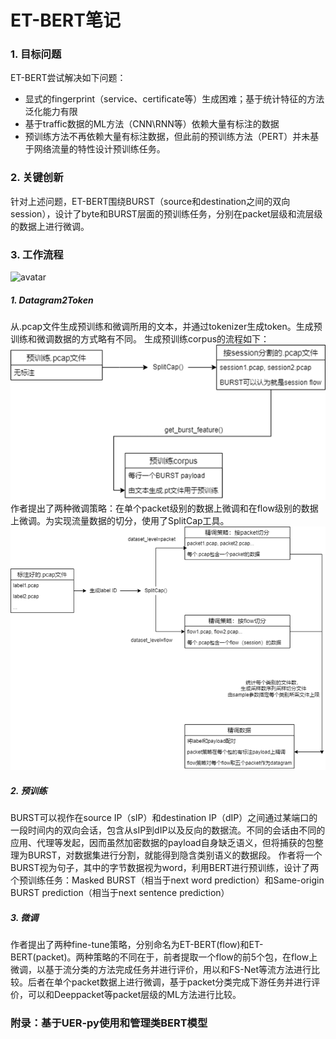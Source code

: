 # ET-BERT笔记
### 1. 目标问题
ET-BERT尝试解决如下问题：
- 显式的fingerprint（service、certificate等）生成困难；基于统计特征的方法泛化能力有限
- 基于traffic数据的ML方法（CNN\RNN等）依赖大量有标注的数据
- 预训练方法不再依赖大量有标注数据，但此前的预训练方法（PERT）并未基于网络流量的特性设计预训练任务。

### 2. 关键创新
针对上述问题，ET-BERT围绕BURST（source和destination之间的双向session），设计了byte和BURST层面的预训练任务，分别在packet层级和流层级的数据上进行微调。

### 3. 工作流程
![avatar](images/etbert.png)
##### 1. Datagram2Token
从.pcap文件生成预训练和微调所用的文本，并通过tokenizer生成token。生成预训练和微调数据的方式略有不同。
生成预训练corpus的流程如下：
![avatar](images/pretrain_process.png)
作者提出了两种微调策略：在单个packet级别的数据上微调和在flow级别的数据上微调。为实现流量数据的切分，使用了SplitCap工具。
![avatar](images/finetune_process.png)
##### 2. 预训练
BURST可以视作在source IP（sIP）和destination IP（dIP）之间通过某端口的一段时间内的双向会话，包含从sIP到dIP以及反向的数据流。不同的会话由不同的应用、代理等发起，因而虽然加密数据的payload自身缺乏语义，但将捕获的包整理为BURST，对数据集进行分割，就能得到隐含类别语义的数据段。
作者将一个BURST视为句子，其中的字节数据视为word，利用BERT进行预训练，设计了两个预训练任务：Masked BURST（相当于next word prediction）和Same-origin BURST prediction（相当于next sentence prediction）
##### 3. 微调
作者提出了两种fine-tune策略，分别命名为ET-BERT(flow)和ET-BERT(packet)。两种策略的不同在于，前者提取一个flow的前5个包，在flow上微调，以基于流分类的方法完成任务并进行评价，用以和FS-Net等流方法进行比较。后者在单个packet数据上进行微调，基于packet分类完成下游任务并进行评价，可以和Deeppacket等packet层级的ML方法进行比较。

### 附录：基于UER-py使用和管理类BERT模型

